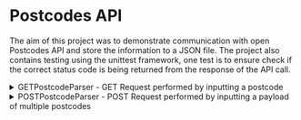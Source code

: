 # Postcodes API

The aim of this project was to demonstrate communication with open Postcodes API and store the information to a JSON file. The project also contains testing using the unittest framework, one test is to ensure check if the correct status code is being returned from the response of the API call.

<details>
  <summary>GETPostcodeParser - GET Request performed by inputting a postcode</summary>         
    <p>   
      
```
api.postcodes.io/postcodes/{:postcode}
```
  * The class will accept a postcode as an input and provide the option for the attributes to be printed as the result
  * The class has a .write_json_file method which can be instanciated to output a JSON file
    
    </p>
</details>

<details>
  <summary>POSTPostcodeParser - POST Request performed by inputting a payload of multiple postcodes </summary>         
    <p>   
      
```
api.postcodes.io/postcodes
```
```
{
  "postcodes" : ["postcode1", "postcode2", "postcode3"]
}
```
  * The class will accept a payload as an input and provide an option to get postcode details for an individual postcode through the postcode_details method
  * The class has a .write_json_file method which can be instanciated to output a JSON file for the whole payload
    
    </p>
</details>
